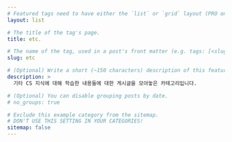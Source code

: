 ```yaml
---
# Featured tags need to have either the `list` or `grid` layout (PRO only).
layout: list

# The title of the tag's page.
title: etc.

# The name of the tag, used in a post's front matter (e.g. tags: [<slug>]).
slug: etc

# (Optional) Write a short (~150 characters) description of this featured tag.
description: >
  기타 CS 지식에 대해 학습한 내용들에 대한 게시글을 모아놓은 카테고리입니다.

# (Optional) You can disable grouping posts by date.
# no_groups: true

# Exclude this example category from the sitemap.
# DON'T USE THIS SETTING IN YOUR CATEGORIES!
sitemap: false
---
```


